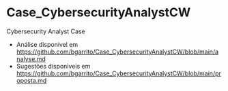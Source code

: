 # Case_CybersecurityAnalystCW
Cybersecurity Analyst Case 

- Análise disponivel em https://github.com/bgarrito/Case_CybersecurityAnalystCW/blob/main/analyse.md
- Sugestões disponiveis em https://github.com/bgarrito/Case_CybersecurityAnalystCW/blob/main/proposta.md
